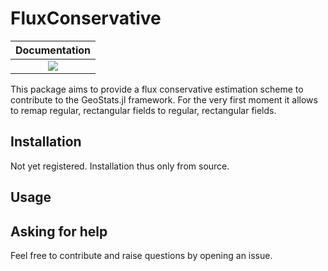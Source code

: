# FluxConservative

| **Documentation**                                                 |
|:-----------------------------------------------------------------:|
| [![][docs-dev-img]][docs-dev-url] |


This package aims to provide a flux conservative estimation scheme to contribute to the GeoStats.jl framework. For the very first moment it allows to remap regular, rectangular fields to regular, rectangular fields. 

## Installation 

Not yet registered. Installation thus only from source. 

## Usage 

## Asking for help

Feel free to contribute and raise questions by opening an issue. 


[docs-dev-img]: https://img.shields.io/badge/docs-dev-blue.svg
[docs-dev-url]: https://github.com/ikroener/FluxConservative/docs/src/index.md
